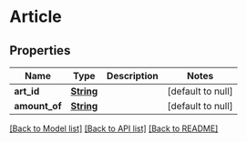 # Article
## Properties

Name | Type | Description | Notes
------------ | ------------- | ------------- | -------------
**art\_id** | [**String**](string.md) |  | [default to null]
**amount\_of** | [**String**](string.md) |  | [default to null]

[[Back to Model list]](../README.md#documentation-for-models) [[Back to API list]](../README.md#documentation-for-api-endpoints) [[Back to README]](../README.md)

